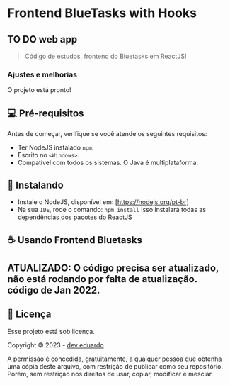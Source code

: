 # Frontend BlueTasks with Hooks
## TO DO web app

> Código de estudos, frontend do Bluetasks em ReactJS!

### Ajustes e melhorias

O projeto está pronto!

## 💻 Pré-requisitos

Antes de começar, verifique se você atende os seguintes requisitos:
* Ter NodeJS instalado `npm`.
* Escrito no `<Windows>`.
* Compatível com todos os sistemas. O Java é multiplataforma.

## 🚀 Instalando

* Instale o NodeJS, disponível em: [https://nodejs.org/pt-br]
* Na sua `IDE`, rode o comando: `npm install`
Isso instalará todas as dependências dos pacotes do ReactJS

## ☕ Usando Frontend Bluetasks

## ATUALIZADO: O código precisa ser atualizado, não está rodando por falta de atualização. código de Jan 2022.

## 📝 Licença

Esse projeto está sob licença.

Copyright © 2023 - [dev eduardo](https://github.com/eduardomellog)

A permissão é concedida, gratuitamente, a qualquer pessoa que obtenha uma cópia deste arquivo, com restrição de publicar como seu repositório. Porém, sem restrição nos direitos de usar, copiar, modificar e mesclar.
